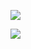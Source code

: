![](https://github-readme-stats.vercel.app/api?username=zallom&theme=tokyonight&bg_color=2F3136&text_color=fff&title_color=7289DA&hide_border=true)

![](https://github-readme-stats.vercel.app/api/top-langs/?username=zallom&layout=compact&card_width=250&theme=tokyonight&bg_color=2F3136&text_color=fff&title_color=7289DA&hide_border=true)

